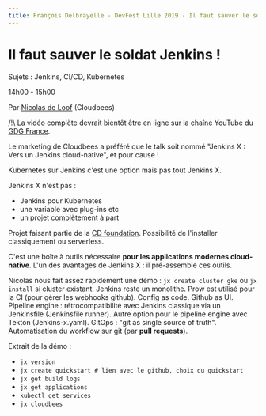 ```yaml
---
title: François Delbrayelle - DevFest Lille 2019 - Il faut sauver le soldat Jenkins ! (notes)
---
```


# Il faut sauver le soldat Jenkins !

Sujets : Jenkins, CI/CD, Kubernetes

14h00 - 15h00

Par [Nicolas de Loof](https://twitter.com/ndeloof) (Cloudbees)

/!\ La vidéo complète devrait bientôt être en ligne sur la chaîne YouTube du [GDG France](https://www.youtube.com/user/francegdg).

Le marketing de Cloudbees a préféré que le talk soit nommé "Jenkins X : Vers un Jenkins cloud-native", et pour cause !

Kubernetes sur Jenkins c'est une option mais pas tout Jenkins X.

Jenkins X n'est pas :
- Jenkins pour Kubernetes
- une variable avec plug-ins etc
- un projet complètement à part

Projet faisant partie de la [CD foundation](https://cd.foundation). Possibilité de l'installer classiquement ou serverless.

C'est une boîte à outils nécessaire __pour les applications modernes cloud-native__. L'un des avantages de Jenkins X : il pré-assemble ces outils.

Nicolas nous fait assez rapidement une démo :
`jx create cluster gke` ou `jx install` si cluster existant.
Jenkins reste un monolithe. Prow est utilisé pour la CI (pour gérer les webhooks github).
Config as code.
Github as UI.
Pipeline engine : rétrocompatibilité avec Jenkins classique via un Jenkinsfile (Jenkinsfile runner). Autre option pour le pipeline engine avec Tekton (Jenkins-x.yaml).
GitOps : "git as single source of truth". Automatisation du workflow sur git (par __pull requests__).

Extrait de la démo :
- `jx version`
- `jx create quickstart # lien avec le github, choix du quickstart`
- `jx get build logs`
- `jx get applications`
- `kubectl get services`
- `jx cloudbees`
